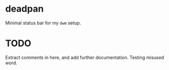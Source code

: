 # deadpan

Minimal status bar for my `dwm` setup.

# TODO

Extract comments in here, and add further documentation. Testing misused word.

